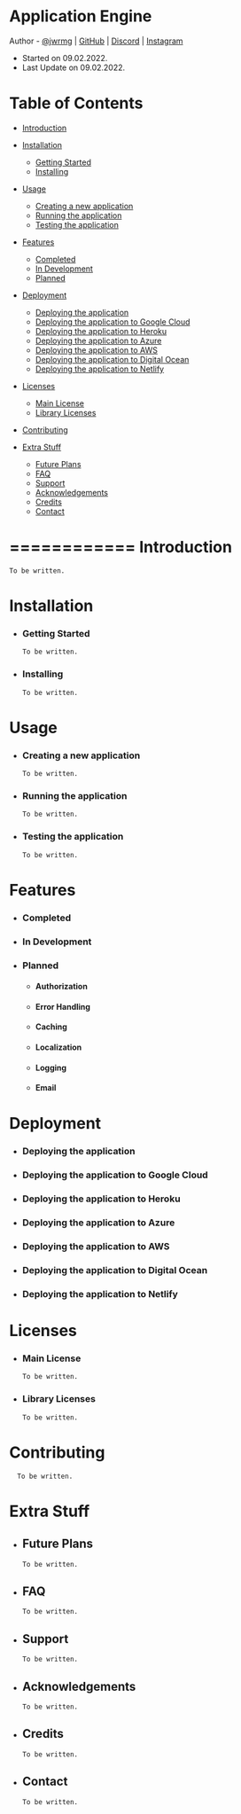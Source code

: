 # Application Engine
Author - [@jwrmg](github.com/jwrmg) | [GitHub](github.com/jwrmg) | [Discord]()  | [Instagram](instagram.com/jwrmg)
* Started on 09.02.2022.
* Last Update on 09.02.2022.   

Table of Contents
====================

* [Introduction](#introduction)
* [Installation](#installation)
  * [Getting Started](#getting-started)
  * [Installing](#installing)
* [Usage](#usage)
    * [Creating a new application](#creating-a-new-application)
    * [Running the application](#running-the-application)
    * [Testing the application](#testing-the-application)
* [Features](#features)
  * [Completed](#completed)
  * [In Development](#in-development)
  * [Planned](#planned)
* [Deployment](#deployment)
    * [Deploying the application](#deploying-the-application)
    * [Deploying the application to Google Cloud](#deploying-the-application-to-google-cloud)
    * [Deploying the application to Heroku](#deploying-the-application-to-heroku)
    * [Deploying the application to Azure](#deploying-the-application-to-azure)
    * [Deploying the application to AWS](#deploying-the-application-to-aws)
    * [Deploying the application to Digital Ocean](#deploying-the-application-to-digital-ocean)
    * [Deploying the application to Netlify](#deploying-the-application-to-netlify)
* [Licenses](#licenses)
    * [Main License](#main-license)
    * [Library Licenses](#library-licenses)
* [Contributing](#contributing)

* [Extra Stuff](#extra-stuff)
  * [Future Plans](#future-plans)
  * [FAQ](#faq)
  * [Support](#support)
  * [Acknowledgements](#acknowledgements)
  * [Credits](#credits)
  * [Contact](#contact)

============
Introduction
============
    To be written.

Installation
===
* ### Getting Started
      To be written.
* ### Installing
      To be written.

Usage
=====
* ### Creating a new application
      To be written.

* ### Running the application
      To be written.

* ### Testing the application
      To be written.

Features
========

* ### Completed
* ### In Development
* ### Planned
   * #### Authorization
   * #### Error Handling
   * #### Caching
   * #### Localization
   * #### Logging
   * #### Email

Deployment
==========
* ### Deploying the application
* ### Deploying the application to Google Cloud
* ### Deploying the application to Heroku
* ### Deploying the application to Azure
* ### Deploying the application to AWS
* ### Deploying the application to Digital Ocean
* ### Deploying the application to Netlify

Licenses
=======
* ### Main License
      To be written.

* ### Library Licenses
      To be written.

Contributing
============
      To be written.

Extra Stuff
==========
* ## Future Plans
      To be written.

* ## FAQ
      To be written.  

* ## Support
      To be written.

* ## Acknowledgements
      To be written.

* ## Credits
      To be written.

* ## Contact
      To be written.





